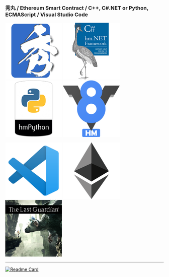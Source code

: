 ### 秀丸 / Ethereum Smart Contract / C++, C#.NET or Python, ECMAScript / Visual Studio Code

[![秀丸](index_title_hm.png)](https://xn--pckzexbx21r8q9b.net/)
[![CS](index_title_cs.png)](https://xn--pckzexbx21r8q9b.net/?page=nobu_tool_hm_dotnet)
[![Python](index_title_py.png)](https://xn--pckzexbx21r8q9b.net/?page=nobu_tool_hm_python3)
[![V8](index_title_v8.png)](https://xn--pckzexbx21r8q9b.net/?page=nobu_tool_hm_ecmascript)
  
[![VSCode](index_title_vsc.png)](https://github.com/komiyamma/vscode_ripgrep_sjis)
[![ETH](index_title_eth.png)](https://etherscan.io/address/0xe067433833636d2a5acbb42a219c7a97651e63bd#code)
[![TheLastGuardian](index_title_tlg.png)](https://en.wikipedia.org/wiki/The_Last_Guardian)
<!-- [![PlayMemories](index_title_pms.png)](https://ja.wikipedia.org/wiki/PlayMemories) -->

--- 
[![Readme Card](https://github-readme-stats.vercel.app/api/pin/?username=komiyamma&repo=hidemaru-net)](https://github.com/komiyamma/hidemaru-net)

